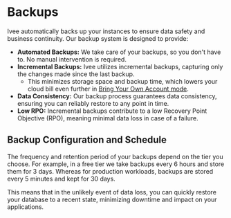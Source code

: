 # Backups

Ivee automatically backs up your instances to ensure data safety and business continuity.
Our backup system is designed to provide:

* **Automated Backups:** We take care of your backups, so you don't have to.  No manual intervention is required.
* **Incremental Backups:**  Ivee utilizes incremental backups, capturing only the changes made since the last backup.
    * This minimizes storage space and backup time, which lowers your cloud bill even further in [Bring Your Own Account mode](../deploy/mode-byoa.md).
* **Data Consistency:**  Our backup process guarantees data consistency, ensuring you can reliably restore to any point in time.
* **Low RPO:** Incremental backups contribute to a low Recovery Point Objective (RPO), meaning minimal data loss in case of a failure.

## Backup Configuration and Schedule

The frequency and retention period of your backups depend on the tier you choose. For example, in a free tier
we take backups every 6 hours and store them for 3 days. Whereas for production workloads, backups are stored every
5 minutes and kept for 30 days.

This means that in the unlikely event of data loss, you can quickly restore your database to a recent state,
minimizing downtime and impact on your applications.
